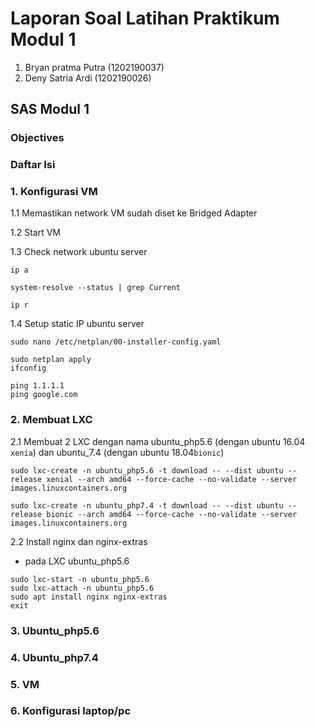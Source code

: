 # Laporan Soal Latihan Praktikum Modul 1

1. Bryan pratma Putra (1202190037)
2. Deny Satria Ardi (1202190026)

## SAS Modul 1

### Objectives

### Daftar Isi

### 1. Konfigurasi VM

1.1 Memastikan network VM sudah diset ke Bridged Adapter

1.2 Start VM

1.3 Check network ubuntu server
```
ip a

system-resolve --status | grep Current

ip r
```
1.4 Setup static IP ubuntu server
```
sudo nano /etc/netplan/00-installer-config.yaml
```
```
sudo netplan apply
ifconfig
```
```
ping 1.1.1.1
ping google.com
```

### 2. Membuat LXC
2.1 Membuat 2 LXC dengan nama ubuntu_php5.6 (dengan ubuntu 16.04 ```xenia```) dan ubuntu_7.4 (dengan ubuntu 18.04```bionic```) 
```
sudo lxc-create -n ubuntu_php5.6 -t download -- --dist ubuntu --release xenial --arch amd64 --force-cache --no-validate --server images.linuxcontainers.org

sudo lxc-create -n ubuntu_php7.4 -t download -- --dist ubuntu --release bionic --arch amd64 --force-cache --no-validate --server images.linuxcontainers.org
```
2.2 Install nginx dan nginx-extras
- pada LXC ubuntu_php5.6
```
sudo lxc-start -n ubuntu_php5.6
sudo lxc-attach -n ubuntu_php5.6
sudo apt install nginx nginx-extras
exit
```

### 3. Ubuntu_php5.6

### 4. Ubuntu_php7.4

### 5. VM

### 6. Konfigurasi laptop/pc
